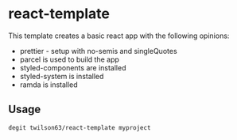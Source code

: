 # react-template

This template creates a basic react app with the following opinions:

* prettier - setup with no-semis and singleQuotes
* parcel is used to build the app
* styled-components are installed
* styled-system is installed
* ramda is installed


## Usage

```
degit twilson63/react-template myproject
```



